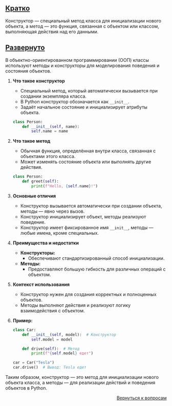 ## <u>Кратко</u>

Конструктор — специальный метод класса для инициализации нового объекта, а метод — это функция, связанная с объектом или
классом, выполняющая действия над его данными.

## <u>Развернуто</u>

В объектно-ориентированном программировании (ООП) классы используют методы и конструкторы для моделирования поведения и
состояния объектов.

1. **Что такое конструктор**
    - Специальный метод, который автоматически вызывается при создании экземпляра класса.
    - В Python конструктор обозначается как `__init__`.
    - Задаёт начальное состояние и инициализирует атрибуты объекта.
    ```python
    class Person:
        def __init__(self, name):
            self.name = name
    ```

2. **Что такое метод**
    - Обычная функция, определённая внутри класса, связанная с объектами этого класса.
    - Может изменять состояние объекта или выполнять другие действия.
    ```python
    class Person:
        def greet(self):
            print(f"Hello, {self.name}!")
    ```

3. **Основные отличия**
    - Конструктор вызывается автоматически при создании объекта, методы — явно через вызов.
    - Конструктор инициализирует объект, методы реализуют поведение.
    - Конструктор имеет фиксированное имя `__init__`, методы — любые имена, кроме специальных.

4. **Преимущества и недостатки**
    - **Конструкторы:**
        - Обеспечивают стандартизированный способ инициализации.
    - **Методы:**
        - Предоставляют большую гибкость для различных операций с объектом.

5. **Контекст использования**
    - Конструктор нужен для создания корректных и полноценных объектов.
    - Методы выполняют действия и реализуют логику взаимодействия с объектом.

6. **Пример:**
    ```python
    class Car:
        def __init__(self, model):  # Конструктор
            self.model = model
 
        def drive(self):  # Метод
            print(f"{self.model} едет")
 
    car = Car("Tesla")
    car.drive()  # Вывод: Tesla едет
    ```

Таким образом, конструктор — это метод для инициализации нового объекта класса, а методы — для реализации действий и
поведения объектов в Python.

<div align="right">

[Вернуться к вопросам](../Вопросы.md)

</div>
